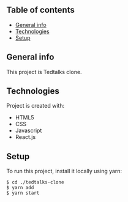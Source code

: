 ## Table of contents

- [General info](#general-info)
- [Technologies](#technologies)
- [Setup](#setup)

## General info

This project is Tedtalks clone.

## Technologies

Project is created with:

- HTML5
- CSS
- Javascript
- React.js

## Setup

To run this project, install it locally using yarn:

```
$ cd ./tedtalks-clone
$ yarn add
$ yarn start
```
